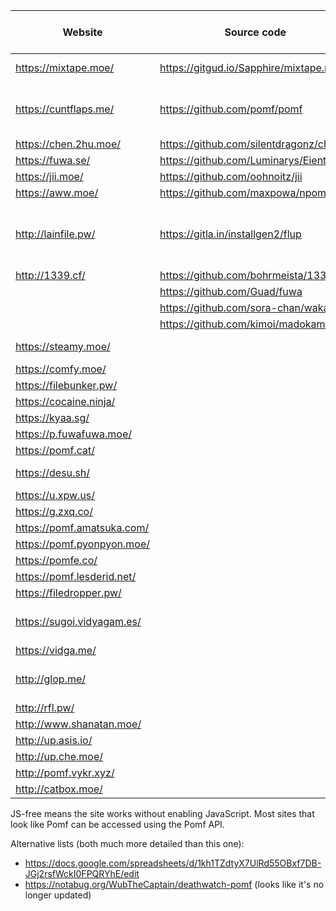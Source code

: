  Website                | Source code                             | Size limit (MiB) | Notes
------------------------|-----------------------------------------|------------------|-------
<https://mixtape.moe/>  | <https://gitgud.io/Sapphire/mixtape.moe> | 100             | Paste, voice
<https://cuntflaps.me/> | <https://github.com/pomf/pomf>          | 500              | JS-free, paste, [SFW domain][1]
<https://chen.2hu.moe/> | <https://github.com/silentdragonz/chen> | 50               |
<https://fuwa.se/>      | <https://github.com/Luminarys/Eientei>  | 32               |
<https://jii.moe/>      | <https://github.com/oohnoitz/jii>       | 150              | JS-free
<https://aww.moe/>      | <https://github.com/maxpowa/npomf>      | 100              | Paste
<http://lainfile.pw/>   | <https://gitla.in/installgen2/flup>     | 8                | Public uploads, JS-free, original filenames
<http://1339.cf/>       | <https://github.com/bohrmeista/1338>    | 100              |
                        | <https://github.com/Guad/fuwa>          |                  | JS-free
                        | <https://github.com/sora-chan/wakaba>   |                  | JS-free
                        | <https://github.com/kimoi/madokami.com> |                  |
<https://steamy.moe/>   |                                         | 512              | Nice colors
<https://comfy.moe/>    |                                         | 512              |
<https://filebunker.pw/> |                                        | 100              |
<https://cocaine.ninja/> |                                        | 32               | JS-free
<https://kyaa.sg/>      |                                         | 100              | JS-free
<https://p.fuwafuwa.moe/> |                                       | 50               | JS-free
<https://pomf.cat/>     |                                         | 75               |
<https://desu.sh/>      |                                         | 512              | Rude, JS-free
<https://u.xpw.us/>     |                                         | 100              | Paste
<https://g.zxq.co/>     |                                         | 80               |
<https://pomf.amatsuka.com/> |                                    | 500              |
<https://pomf.pyonpyon.moe/> |                                    | 50               |
<https://pomfe.co/>     |                                         | 100              |
<https://pomf.lesderid.net/> |                                    | 50               |
<https://filedropper.pw/> |                                       | 75               |
<https://sugoi.vidyagam.es/> |                                    | 50               | Nice colors, paste
<https://vidga.me/>     |                                         | 100              | JS-free
<http://glop.me/>       |                                         | 10               | Uses [IPFS][0], paste
<http://rfl.pw/>        |                                         | 250              |
<http://www.shanatan.moe/> |                                      | 50               |
<http://up.asis.io/>    |                                         | 50               |
<http://up.che.moe/>    |                                         | 50               |
<http://pomf.vykr.xyz/> |                                         | 256              | JS-free
<http://catbox.moe/>    |                                         | 200              | JS-free

JS-free means the site works without enabling JavaScript. Most sites that look like Pomf can be accessed
using the Pomf API.

Alternative lists (both much more detailed than this one):
 - <https://docs.google.com/spreadsheets/d/1kh1TZdtyX7UlRd55OBxf7DB-JGj2rsfWckI0FPQRYhE/edit>
 - <https://notabug.org/WubTheCaptain/deathwatch-pomf> (looks like it's no longer updated)

[0]: http://ipfs.io/
[1]: https://fluntcaps.me/
